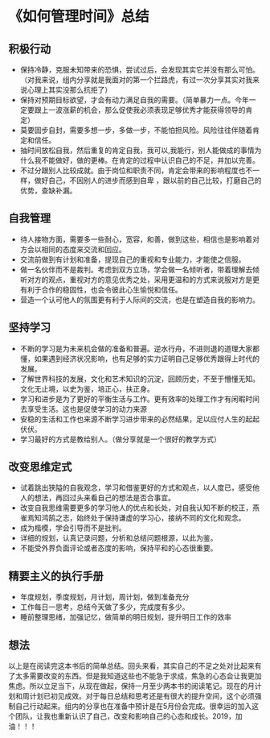 # 《如何管理时间》总结

## 积极行动

- 保持冷静，克服未知带来的恐惧，尝试过后，会发现其实它并没有那么可怕。（对我来说，组内分享就是我面对的第一个拦路虎，有过一次分享其实对我来说心理上其实没那么抗拒了）
- 保持对预期目标欲望，才会有动力满足自我的需要。（简单暴力一点。今年一定要跟上一波涨薪的机会，那么促使我必须表现足够优秀才能获得领导的肯定）
- 莫要固步自封，需要多想一步，多做一步，不能怕担风险。风险往往伴随着肯定和信任。
- 抽时间放松自我，然后重复的肯定自我，我可以,我能行，别人能做成的事情为什么我不能做好，做的更棒。在肯定的过程中认识自己的不足，并加以完善。
- 不过分跟别人比较成就。由于岗位和职责不同，肯定会带来的影响程度也不一样，做好自己，不因别人的进步而感到自卑 ，跟以前的自己比较，打磨自己的优势，查缺补漏。

## 自我管理

- 待人接物方面，需要多一些耐心，宽容，和善，做到这些，相信也是影响着对方会以相同的态度来交流和回应。
- 交流前做到有计划和准备，提现自己的重视和专业能力，才能使之信服。
- 做一名伙伴而不是裁判。考虑到双方立场，学会做一名倾听者，带着理解去倾听对方的观点，重视对方的意见优秀之处，采用更温和的方式来说服对方是更有利于合作的稳固性，也会令彼此心生愉悦和信任。
- 营造一个认可他人的氛围更有利于人际间的交流，也是在塑造自我的影响力。

## 坚持学习

- 不断的学习是为未来机会做的准备和普遍。逆水行舟，不进则退的道理大家都懂，如果遇到经济状况影响，也有足够的实力证明自己足够优秀跟得上时代的发展。
- 了解世界科技的发展，文化和艺术知识的沉淀，回顾历史，不至于懵懂无知。文化无止境，以史为鉴，培正心，扶正身。
- 学习和进步是为了更好的平衡生活与工作。更有效率的处理工作才有闲暇时间去享受生活。这也是促使学习的动力来源
- 安稳的生活和工作也来源不断学习进步带来的必然结果，足以应付人生的起起伏伏。
- 学习最好的方式是教给别人。（做分享就是一个很好的教学方式）

## 改变思维定式

- 试着跳出狭隘的自我观念，学习和借鉴更好的方式和观点，以人度已，感受他人的想法，再回过头来看自己的想法是否合事宜。
- 改变自我思维需要更多的学习他人的优点和长处，对自我认知不断的校正，燕雀焉知鸿鹄之志，始终处于保持谦虚的学习心，接纳不同的文化和观念。
- 成为楷模，学会引导而不是批判。
- 详细的规划，认真记录问题，分析和总结问题根源，以此为鉴。
- 不能受外界负面评论或者态度的影响，保持平和的心态很重要。

## 精要主义的执行手册

- 年度规划，季度规划，月计划，周计划，做到准备充分
- 工作每日一思考，总结今天做了多少，完成度有多少。
- 睡前整理思绪，加强记忆，做简单的明日规划，提升明日工作的效率

## 想法

以上是在阅读完这本书后的简单总结。回头来看，其实自己的不足之处对比起来有了太多需要改变的东西。但是我知道这些也不能急于求成，焦急的心态会让我更加焦虑。所以立足当下，从现在做起，保持一月至少两本书的阅读笔记。现在的月计划和周计划已初见成效。对于每日总结和思考还是有很大的提升空间，这个必须强制自己行动起来。组内的分享也在准备中预计是在5月份会完成。很幸运的加入这个团队，让我也重新认识了自己，改变和影响自己的心态和成长。2019，加油！！！
